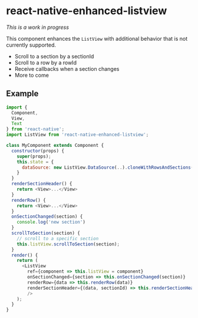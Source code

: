 # react-native-enhanced-listview

_This is a work in progress_

This component enhances the `ListView` with additional behavior that is not currently supported.

- Scroll to a section by a sectionId
- Scroll to a row by a rowId
- Receive callbacks when a section changes
- More to come

## Example
```js
import {
  Component,
  View,
  Text
} from 'react-native';
import ListView from 'react-native-enhanced-listview';

class MyComponent extends Component {
  constructor(props) {
    super(props);
    this.state = {
      dataSource: new ListView.DataSource(..).cloneWithRowsAndSections(..)
    }
  }
  renderSectionHeader() {
    return <View>...</View>
  }
  renderRow() {
    return <View>...</View>
  }
  onSectionChanged(section) {
    console.log('new section')
  }
  scrollToSection(section) {
    // scroll to a specific section
    this.listView.scrollToSection(section);
  }
  render() {
    return (
      <ListView
        ref={component => this.listView = component}
        onSectionChanged={section => this.onSectionChanged(section)}
        renderRow={data => this.renderRow(data)}
        renderSectionHeader={(data, sectionId) => this.renderSectionHeader(data, sectionId)}
        />
    );
  }
}
```

